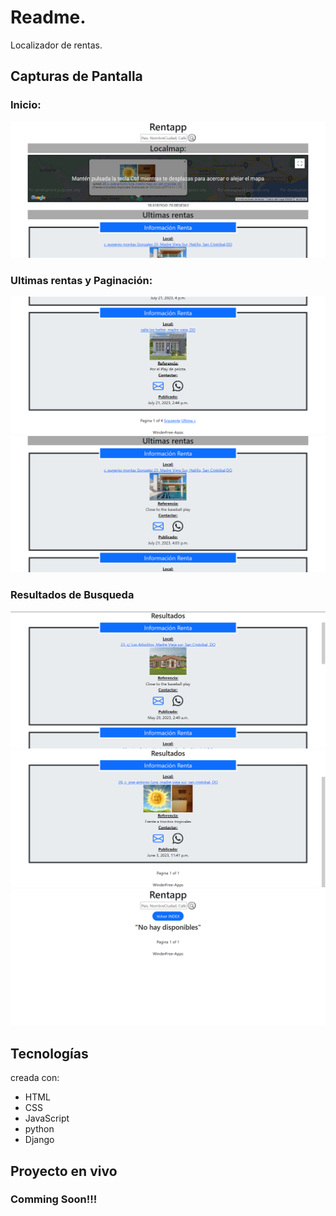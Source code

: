 # Readme.
Localizador de rentas.

## Capturas de Pantalla
### Inicio:
![Principal_1](pro-pic/screenshot1.png)
### Ultimas rentas y Paginación:
![Principal_2](pro-pic/screenshot2.png)
![Principal_3](pro-pic/screenshot3.png)
### Resultados de Busqueda
![Principal_4](pro-pic/screenshot4.png)
![Principal_5](pro-pic/screenshot5.png)
![Principal_6](pro-pic/screenshot6.png)

## Tecnologías
 creada con:

* HTML
* CSS
* JavaScript 
* python
* Django
  
## Proyecto en vivo
### Comming Soon!!!
